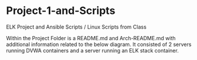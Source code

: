 # Project-1-and-Scripts
ELK Project and Ansible Scripts / Linux Scripts from Class

Within the Project Folder is a README.md and Arch-README.md with additional information related to the below diagram. It consisted of 2 servers running DVWA containers and a server running an ELK stack container.

